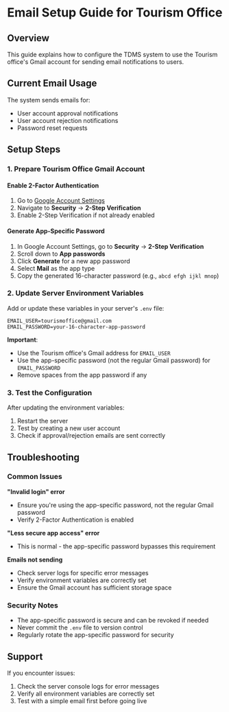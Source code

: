 # Email Setup Guide for Tourism Office

## Overview
This guide explains how to configure the TDMS system to use the Tourism office's Gmail account for sending email notifications to users.

## Current Email Usage
The system sends emails for:
- User account approval notifications
- User account rejection notifications  
- Password reset requests

## Setup Steps

### 1. Prepare Tourism Office Gmail Account

#### Enable 2-Factor Authentication
1. Go to [Google Account Settings](https://myaccount.google.com/)
2. Navigate to **Security** → **2-Step Verification**
3. Enable 2-Step Verification if not already enabled

#### Generate App-Specific Password
1. In Google Account Settings, go to **Security** → **2-Step Verification**
2. Scroll down to **App passwords**
3. Click **Generate** for a new app password
4. Select **Mail** as the app type
5. Copy the generated 16-character password (e.g., `abcd efgh ijkl mnop`)

### 2. Update Server Environment Variables

Add or update these variables in your server's `.env` file:

```env
EMAIL_USER=tourismoffice@gmail.com
EMAIL_PASSWORD=your-16-character-app-password
```

**Important**: 
- Use the Tourism office's Gmail address for `EMAIL_USER`
- Use the app-specific password (not the regular Gmail password) for `EMAIL_PASSWORD`
- Remove spaces from the app password if any

### 3. Test the Configuration

After updating the environment variables:
1. Restart the server
2. Test by creating a new user account
3. Check if approval/rejection emails are sent correctly

## Troubleshooting

### Common Issues

**"Invalid login" error**
- Ensure you're using the app-specific password, not the regular Gmail password
- Verify 2-Factor Authentication is enabled

**"Less secure app access" error**
- This is normal - the app-specific password bypasses this requirement

**Emails not sending**
- Check server logs for specific error messages
- Verify environment variables are correctly set
- Ensure the Gmail account has sufficient storage space

### Security Notes

- The app-specific password is secure and can be revoked if needed
- Never commit the `.env` file to version control
- Regularly rotate the app-specific password for security

## Support

If you encounter issues:
1. Check the server console logs for error messages
2. Verify all environment variables are correctly set
3. Test with a simple email first before going live 